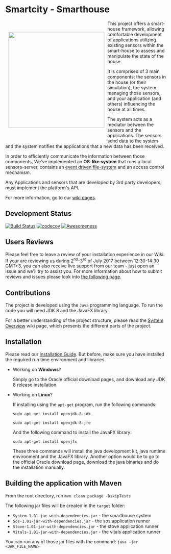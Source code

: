 # Smartcity - Smarthouse
<img src="https://cloud.githubusercontent.com/assets/15971916/24823370/5f96f4fa-1c06-11e7-9784-0089af77932f.png" align="left" hspace="10" vspace="35" width="300">

This project offers a smart-house framework, allowing comfortable development of applications utilizing existing sensors within the smart-house to assess and manipulate the state of the house.

It is comprised of 3 main components: the sensors in the house (or their simulation), the system managing those sensors, and your application (and others) influencing the house at all times.

The system acts as a mediator between the sensors and the applications. The sensors send data to the system and the system notifies the applications that a new data has been received.

In order to efficiently communicate the information between those components, We've implemented an **OS-like system** that runs a local sensors-server, contains an [event driven file-system](https://github.com/TechnionYP5777/Smartcity-Smarthouse/wiki/The-Smathouse's-File-System) and an access control mechanism.

Any Applications and sensors that are developed by 3rd party developers, must implement the platform's API.

For more information, go to our [wiki pages](https://github.com/TechnionYP5777/Smartcity-Smarthouse/wiki).

## Development Status
[![Build Status](https://travis-ci.org/TechnionYP5777/Smartcity-Smarthouse.svg?branch=master)](https://travis-ci.org/TechnionYP5777/Smartcity-Smarthouse)
[![codecov](https://codecov.io/gh/TechnionYP5777/Smartcity-Smarthouse/branch/master/graph/badge.svg)](https://codecov.io/gh/TechnionYP5777/Smartcity-Smarthouse)
[![Awesomeness](https://img.shields.io/badge/awesomeness-100%25-blue.svg)](https://shields.io/)

## Users Reviews
Please feel free to leave a review of your installation experience in our Wiki.<br>
If your are reviewing us during 2<sup>nd</sup>-3<sup>rd</sup> of July 2017 between 12:30-14:30 GMT+3, you can also receive live support from our team - just open an issue and we'll try to assist you. For more information about how to submit reviews and issues please look into [the following page](https://github.com/TechnionYP5777/Smartcity-Smarthouse/wiki/Users-Reviews-Related-Information).

## Contributions
The project is developed using the `Java` programming language. To run the code you will need JDK 8 and the JavaFX library.


For a better understanding of the project structure, please read the [System Overview](https://github.com/TechnionYP5777/Smartcity-Smarthouse/wiki/The-Smart-House-System-Overview) wiki page, which presents the different parts of the project.

## Installation
Please read our [Installation Guide](https://github.com/TechnionYP5777/Smartcity-Smarthouse/wiki/Installation-Guide). But before, make sure you have installed the required run time environment and libraries.
- Working on **Windows**?

  Simply go to the Oracle official download pages, and download any JDK 8 release installation.
- Working on **Linux**?

  If installing using the `apt-get` program, run the following commands:
  
  `sudo apt-get install openjdk-8-jdk`
  
  `sudo apt-get install openjdk-8-jre`
  
  
  And the following command to install the JavaFX library:
  
  `sudo apt-get install openjfx`
  
  
  These three commands will install the java development kit, java runtime environment and the JavaFX library. Another option would be to go to the official Oracle download page, download the java binaries and do the installation manually.

## Building the application with Maven
From the root directory, run
`mvn clean package -DskipTests`

The following jar files will be created in the `target` folder:
- `System-1.01-jar-with-dependencies.jar` - the smarthouse system
- `Sos-1.01-jar-with-dependencies.jar` - the sos application runner
- `Stove-1.01-jar-with-dependencies.jar` - the stove application runner
- `Vitals-1.01-jar-with-dependencies.jar` - the vitals application runner

You can run any of those jar files with the command:
`java -jar <JAR_FILE_NAME>`

